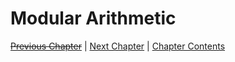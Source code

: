# Modular Arithmetic <!-- omit in toc -->

[~~Previous Chapter~~][prev] | [Next Chapter][next] | [Chapter Contents][index]

[prev]: ./02bases.md
[next]: ./04gcd-lcm.md
[index]: ./index.md